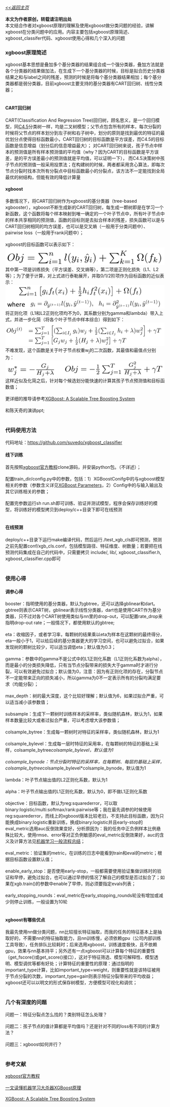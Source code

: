[*<<返回主页*](../index.md)<br><br>
**本文为作者原创，转载请注明出处**<br>
本文结合作者对xgboost原理的理解及使用xgboost做分类问题的经验，讲解xgboost在分类问题中的应用。内容主要包括xgboost原理简述、xgboost_classifer代码、xgboost使用心得和几个深入的问题<br>
### xgboost原理简述
xgboost基本思想是叠加多个基分类器的结果组合成一个强分类器，叠加方法就是各个分类器的结果做加法，在生成下一个基分类器的时候，目标是拟合历史分类器结果之和与label之间的残差，预测的时候是将每个基分类器结果相加；每个基分类器都是弱分类器，目前xgboost主要支持的基分类器有CART回归树、线性分类器；<br><br>
#### CART回归树
CART(Classification And Regression Tree)回归树，顾名思义，是一个回归模型，同[C4.5](https://zh.wikipedia.org/wiki/C4.5%E7%AE%97%E6%B3%95)分类树一样，均是二叉树模型；父节点包含所有的样本，每次分裂的时候将父节点的样本划分到左子树和右子树中，划分的原则是找到最优的特征的最优划分点使得目标函数最小，CART回归树的目标函数是平方误差，而C4.5的目标函数是信息增益（划分后的信息增益最大）；
对CART回归树来说，孩子节点中样本的预测值是所有样本预测值的平均值（why？因为CART的目标函数是平方误差，是的平方误差最小的预测值就是平均值，可以证明一下），
而C4.5决策树中孩子节点的预测值一般采用投票法；在构建树的时候，两者都采用贪心算法，即每次节点分裂时找本次所有分裂点中目标函数最小的分裂点，该方法不一定能找到全局最优的树结构，但能有效的降低计算量<br>
#### xgboost
多数情况下，将CART回归树作为xgboost的基分类器（tree-based xgbooster），xgboost不断生成新的CART回归树，每生成一颗树即是在学习一个新函数，这个函数将每个样本映射到唯一确定的一个叶子节点中，所有叶子节点中的样本共享相同的预测值，函数的目标则是去拟合样本的残差，损失函数可以是与CART回归树相同的均方误差，也可以是交叉熵（一般用于分类问题中）、pairwise loss（一般用于rank问题中）；<br><br>
xgboost的目标函数可以表示如下：<br>
![xgb_obj_1](../images/NLP/6_xgboost_classifier/xgb_obj_1.png)<br>
其中第一项是训练损失（平方误差、交叉熵等），第二项是正则化损失（L1、L2等）；为了便于计算，对上式进行泰勒展开，并取0/1/2阶项作为目标函数的近似表示：<br>
![xgb_obj_2](../images/NLP/6_xgboost_classifier/xgb_obj_2.png)<br>
将正则化项（L1和L2正则化项均不为0，其系数分别为gamma和lambda）带入上式，并进一步化简（将各个叶子节点中样本综合）得到如下：<br>
![xgb_obj_3](../images/NLP/6_xgboost_classifier/xgb_obj_3.png)<br>
不难发现，这个函数是关于叶子节点权重w<sub>j</sub>的二次函数，其最值和最值点分别为：<br>
![xgb_obj_4](../images/NLP/6_xgboost_classifier/xgb_obj_4.png)<br>
这样近似及化简之后，针对每个候选划分能快速的计算其孩子节点预测值和目标函数值；<br><br>
更详细的推导请参考[XGBoost: A Scalable Tree Boosting System](https://arxiv.org/pdf/1603.02754v1.pdf)<br><br>和陈天奇的演讲ppt;<br><br>
### 代码使用方法
代码地址：https://github.com/suvedo/xgboost_classifier
#### 线下训练
首先按照[xgboost官方教程](https://xgboost.readthedocs.io/en/latest/build.html)clone源码，并安装python包。（不详述）；<br><br>
配置train_dir/config.py中的参数，包括：1）XGBoostConifg中的与xgboost模型相关的参数（参数含义详见[XGBoost Parameters](https://xgboost.readthedocs.io/en/latest/parameter.html)，2）Config中的与输入输出及其它训练相关的参数；<br><br>
配置完参数运行sh run.sh即可训练、验证并测试模型，程序会保存训练好的模型，将训练好的模型拷贝到deploy/c++目录下即可在线预测<br><br>
#### 在线预测
deploy/c++目录下运行make编译代码，然后运行./test_xgb_cls即可预测，预测之前先配置conf/xgb_cls.conf，包括模型路径、特征维度、树数量；若要把在线预测代码集成在自己的代码中，只需要拷贝 include/, lib/, xgboost_classifier.h, xgboost_classifier.cpp即可<br><br>
### 使用心得
#### 调参心得
booster：指明使用的基分类器，默认为gbtree，还可以选择gblinear和dart。gbtree则表示CART树，gblinear表示线性分类器，dart也是使用CART作为基分类器，只不过对各个CART树使用类似与nn里的drop-out，可以配置rate_drop来指明drop-out rate；一般情况下，都使用默认的gbtree;<br><br>
eta：收缩因子，或者学习率，每颗树的结果乘以eta为样本在这颗树的最终得分，eta一般小于1，可以给后续的基分类器更大的学习空间，也可以避免过拟合，如果发现树的颗树比较少，可以适当调低eta；默认值为0.3；<br><br>
gamma：参数中的gamma不是公式中的L1正则化系数（L1正则化系数为alpha），而是最小的分类损失降低，只有当节点分裂带来的损失大于gamma时才进行分裂，可以有效避免过拟合；默认值为0，注意：因为有正则化项的存在，分裂节点不一定能带来正向的损失减小，所以gamma为0不一定表示所有的分裂均满足要求（均能分裂）；<br><br>
max_depth：树的最大深度，这个比较好理解；默认值为6，如果过拟合严重，可以适当减小该参数值；<br><br>
subsample：生成下一颗树时训练样本的采样率，类似随机森林，默认为1，如果样本数量比较大或者过拟合严重，可以考虑增大该参数值；<br><br>
colsample_bytree：生成每一颗树时对特征的采样率，类似随机森林，默认为1<br><br>
colsample_bylevel：生成每一层时特征的采用率，在每颗树的特征的基础上采样，colsample_bytree*colsample_bylevel，默认值为1<br><br>
colsample_bynode：节点分裂时特征的采样率，在每颗树、每层的基础上采样，colsample_bytree*colsample_bylevel*colsample_bynode，默认值为1<br><br>
lambda：叶子节点输出值的L2正则化系数，默认为1<br><br>
alpha：叶子节点输出值的L1正则化系数，默认为0，即不做L1正则化系数<br><br>
objective：目标函数，默认为reg:squarederror，可以取binary:logistic/multi:softmax/rank:pairwise等；我在最先调参的时候使用reg:squarederror，而线上的xgboost版本比较老旧，不支持此目标函数，因为只能换成binary:logistic重新训练，换成binary:logistic并且early-stop的eval_metric选用auc反倒效果变好，分析原因为：我的任务中正负例样本比例悬殊比较大，使用rmse、error等对正负例敏感的eval_metric反倒效果好，auc的含义及计算方法见[机器学习一般流程总结](../NLP/3_ml_process.md)；<br><br>
eval_metric：验证集的metric，在训练的日志中能看到train和eval的metric；根据目标函数设置默认值；<br><br>
enable_early_stop：是否使用early-stop，一般都需要使用验证集做训练时的验证和早停，避免过拟合，也可以通过早停的情况了解自己的模型是否过拟合了；如果在xgb.train()的参数中enable了早停，则必须要指定evals列表；<br><br>
early_stopping_rounds：eval_metric在early_stopping_rounds轮没有增加或减少则停止训练，一般设置为10轮<br><br>
#### xgboost有哪些优点
我最先使用nn做分类问题，nn比较擅长特征抽取，而我的任务的特征基本上是抽取好的，不需要nn的特征抽取能力，且nn训练慢，必须依赖gpu（公司内部训练工具导致），任务排队比较耗时；后来选用xgboost，训练速度极快，且不依赖gpu，效果与nn基本持平；另外还有一点xgboost可以计算每个特征的重要性（get_fscore()或get_score()接口），这对于特征筛选、模型可解释性、模型透明、模型调优等都有好处；计算特征的重要性的原理：通过指明的important_type计算，比如important_type=weight，则重要性就是该特征被用于节点分裂的次数，important_type=gain则表示特征分裂带来的平均收益；xgboost还可以以明文的形式保存树模型，方便模型可视化和调优；<br><br>
### 几个有深度的问题
问题一：特征分裂点怎么找的？类别特征怎么处理？<br><br>
问题二：孩子节点的值计算都是平均值吗？还是针对不同的loss有不同的计算方法？<br><br>
问题三：xgboost如何并行？<br><br>
### 参考文献
[xgboost官方教程](https://xgboost.readthedocs.io/en/latest/index.html)<br><br>
[一文读懂机器学习大杀器XGBoost原理](https://zhuanlan.zhihu.com/p/40129825)<br><br>
[XGBoost: A Scalable Tree Boosting System](https://arxiv.org/pdf/1603.02754v1.pdf)<br><br>
